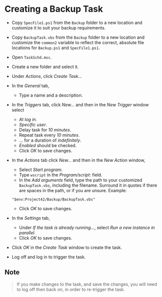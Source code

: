 # Creating a Backup Task

- Copy `SpecFile1.ps1` from the `Backup` folder to a new location and customize it to suit your backup requirements.

- Copy `BackupTask.vbs` from the `Backup` folder to a new location and customize the `common2` variable to reflect the correct, absolute file locations for `Backup.ps1` and `SpecFile1.ps1`.

- Open `TaskSchd.msc`.
- Create a new folder and select it.
- Under *Actions*, click *Create Task...*
- In the *General* tab, 

  - Type a name and a description.

- In the *Triggers* tab, click *New...* and then in the *New Trigger* window select

  - *At log in*.
  - *Specific user*.
  - Delay task for *10 minutes*.
  - Repeat task every *10 minutes*.
  - ... for a duration of *indefinitely*.
  - *Enabled* should be checked.
  - Click *OK* to save changes.

- In the *Actions* tab click *New...* and then in the *New Action* window,

  - Select *Start  program*.
  - Type `wscript` in the *Program/script:* field.
  - In the *Add arguments* field, type the path to your customized `BackupTask.vbs`, including the filename. Surround it in quotes if there are spaces in the path, or if you are unsure. Example:

  ```
  "$env:Project42/Backup/BackupTask.vbs"
  ```

  - Click *OK* to save changes.

- In the *Settings* tab,

  - Under *If the task is already running...*, select *Run a new instance in parallel*.
  - Click *OK* to save changes.

- Click *OK* in the *Create Task* window to create the task.

- Log off and log in to trigger the task.

## Note

> If you make changes to the task, and save the 
> changes, you will need to log off then back on, 
> in order to re-trigger the task.